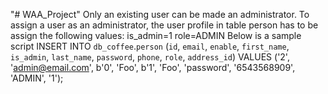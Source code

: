 "# WAA_Project" 
Only an existing user can be made an administrator.
To assign a user as an administrator, the user profile in table person has to be assign the following values:
is_admin=1
role=ADMIN
Below is a sample script
INSERT INTO `db_coffee`.`person` (`id`, `email`, `enable`, `first_name`, `is_admin`, `last_name`, `password`, `phone`, `role`, `address_id`) VALUES ('2', 'admin@email.com', b'0', 'Foo', b'1', 'Foo', 'password', '6543568909', 'ADMIN', '1');

